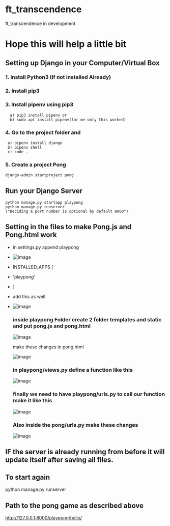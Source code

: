 # ft_transcendence
ft_transcendence in development

# Hope this will help a little bit

## Setting up Django in your Computer/Virtual Box
### 1.  Install Python3 (If not installed Already)
### 2.  Install pip3
### 3.  Install pipenv using pip3
      a) pip3 install pipenv or
      b) sudo apt install pipenv(for me only this worked)
### 4. Go to the project folder and
     a) pipenv install django
     b) pipenv shell
     c) code .
### 5. Create a project Pong
    django-admin startproject pong .

## Run your Django Server
    python manage.py startapp playpong
    python manage.py runserver
    ("Deciding a port number is optional by default 8000")

## Setting in the files to make Pong.js and Pong.html work

- in settings.py append playpong
- ![image](https://github.com/MartijnWallage/ft_transcendence/assets/123320243/9a16d89b-ba4e-4177-a807-e4be73c75971)

- INSTALLED_APPS [
-   'playpong'
- ]

- add this as well
- ![image](https://github.com/MartijnWallage/ft_transcendence/assets/123320243/9536940b-ca7a-445d-95b0-f86c8e5ecb6e)

  ### inside playpong Folder create 2 folder templates and static and put pong.js and pong.html
  
  ![image](https://github.com/MartijnWallage/ft_transcendence/assets/123320243/d14c4532-99b0-42c6-a761-5eec510227a1)

  make these changes in pong.html
  
  ![image](https://github.com/MartijnWallage/ft_transcendence/assets/123320243/bdff81ff-c288-45c0-bd10-364ae9d2a50d)


  ### in playpong/views.py define a function like this
  ![image](https://github.com/MartijnWallage/ft_transcendence/assets/123320243/beac7562-77ca-44bf-95a6-eb9e529572e8)

  ### finally we need to have playpong/urls.py to call our function make it like this
  ![image](https://github.com/MartijnWallage/ft_transcendence/assets/123320243/314b5369-645f-4f1e-bbd7-c946d0831ca8)

  ### Also inside the pong/urls.py make these changes
  ![image](https://github.com/MartijnWallage/ft_transcendence/assets/123320243/fc9d085b-8001-4a83-8870-be40e56bd9f3)


## IF the server is already running from before it will update itself after saving all files.
## To start again
  python manage.py runserver

  ## Path to the pong game as described above
  http://127.0.0.1:8000/playpong/hello/

